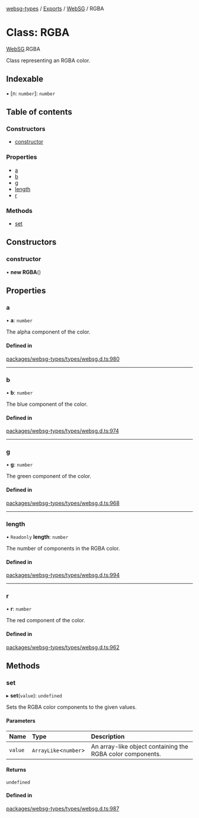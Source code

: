 [websg-types](../README.md) / [Exports](../modules.md) / [WebSG](../modules/WebSG.md) / RGBA

# Class: RGBA

[WebSG](../modules/WebSG.md).RGBA

Class representing an RGBA color.

## Indexable

▪ [n: `number`]: `number`

## Table of contents

### Constructors

- [constructor](WebSG.RGBA.md#constructor)

### Properties

- [a](WebSG.RGBA.md#a)
- [b](WebSG.RGBA.md#b)
- [g](WebSG.RGBA.md#g)
- [length](WebSG.RGBA.md#length)
- [r](WebSG.RGBA.md#r)

### Methods

- [set](WebSG.RGBA.md#set)

## Constructors

### constructor

• **new RGBA**()

## Properties

### a

• **a**: `number`

The alpha component of the color.

#### Defined in

[packages/websg-types/types/websg.d.ts:980](https://github.com/matrix-org/thirdroom/blob/53b6168d/packages/websg-types/types/websg.d.ts#L980)

___

### b

• **b**: `number`

The blue component of the color.

#### Defined in

[packages/websg-types/types/websg.d.ts:974](https://github.com/matrix-org/thirdroom/blob/53b6168d/packages/websg-types/types/websg.d.ts#L974)

___

### g

• **g**: `number`

The green component of the color.

#### Defined in

[packages/websg-types/types/websg.d.ts:968](https://github.com/matrix-org/thirdroom/blob/53b6168d/packages/websg-types/types/websg.d.ts#L968)

___

### length

• `Readonly` **length**: `number`

The number of components in the RGBA color.

#### Defined in

[packages/websg-types/types/websg.d.ts:994](https://github.com/matrix-org/thirdroom/blob/53b6168d/packages/websg-types/types/websg.d.ts#L994)

___

### r

• **r**: `number`

The red component of the color.

#### Defined in

[packages/websg-types/types/websg.d.ts:962](https://github.com/matrix-org/thirdroom/blob/53b6168d/packages/websg-types/types/websg.d.ts#L962)

## Methods

### set

▸ **set**(`value`): `undefined`

Sets the RGBA color components to the given values.

#### Parameters

| Name | Type | Description |
| :------ | :------ | :------ |
| `value` | `ArrayLike`<`number`\> | An array-like object containing the RGBA color components. |

#### Returns

`undefined`

#### Defined in

[packages/websg-types/types/websg.d.ts:987](https://github.com/matrix-org/thirdroom/blob/53b6168d/packages/websg-types/types/websg.d.ts#L987)
